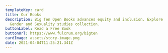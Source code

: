 ```yaml
---
templateKey: card
title: Our Books
description: Big Ten Open Books advances equity and inclusion. Explore our
  Gender and Sexuality studies collection.
buttonLabel: Read a Free Book
buttonUrl: https://www.fulcrum.org/bigten
cardImage: assets/story-image.png
date: 2021-04-04T11:25:21.341Z
---
```

